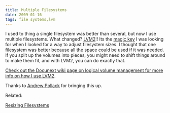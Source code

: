 ```yaml
---
title: Multiple Filesystems
date: 2009-01-16
tags: file systems,lvm
---
```

I used to thing a single filesystem was better than several, but now I use multiple filesystems. What changed? <a href="http://www.docunext.com/wiki/LVM">LVM2</a>!! Its the <a href="http://www.reaktiv8.com/">magic key</a> I was looking for when I looked for a way to adjust filesystem sizes. I thought that one filesystem was better because all the space could be used if it was needed. If you split up the volumes into pieces, you might need to shift things around to make them fit, and with LVM2, you can do exactly that.

<a href="http://www.docunext.com/wiki/LVM">Check out the Docunext wiki page on logical volume management for more info on how I use LVM2</a>.

Thanks to <a href="http://blog.andrew.net.au/2009/01/15#filesystem_layouts">Andrew Pollack</a> for bringing this up.

Related:

<a href="http://www.docunext.com/2008/04/resizing-filesystems.html">Resizing Filesystems</a>

